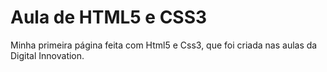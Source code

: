 # Aula de HTML5 e CSS3
 Minha primeira página feita com Html5 e Css3, que foi criada nas aulas da Digital Innovation.
